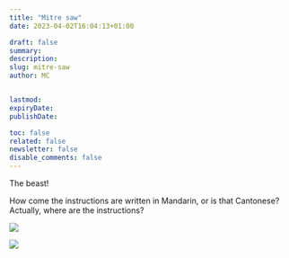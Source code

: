 ```yaml
---
title: "Mitre saw"
date: 2023-04-02T16:04:13+01:00

draft: false
summary:
description:
slug: mitre-saw
author: MC


lastmod:
expiryDate:
publishDate:

toc: false
related: false
newsletter: false
disable_comments: false
---
```

The beast!

How come the instructions are written in Mandarin, or is that Cantonese? Actually, where are the instructions?

![](/images/3969.jpeg)

![](/images/3974.jpeg)






